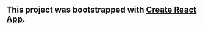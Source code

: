 

## This project was bootstrapped with [Create React App](https://github.com/facebook/create-react-app).

